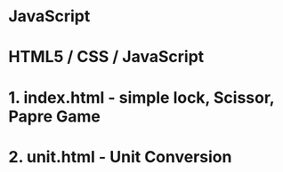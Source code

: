 # JavaScript
# 
# HTML5 / CSS / JavaScript  
# 
# 1. index.html - simple lock, Scissor, Papre Game 
# 2. unit.html - Unit Conversion 
